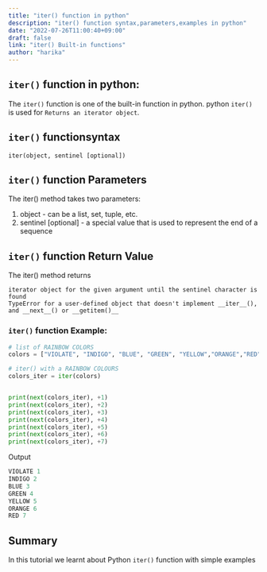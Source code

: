 ```yaml
---
title: "iter() function in python"
description: "iter() function syntax,parameters,examples in python"
date: "2022-07-26T11:00:40+09:00"
draft: false
link: "iter() Built-in functions"
author: "harika"
---
```


## `iter()` function  in python:
The `iter()` function is one of the built-in function in python.
python `iter()` is used for `Returns an iterator object`.


## `iter()` functionsyntax
```pythoon
iter(object, sentinel [optional])
```
## `iter()` function Parameters

The iter() method takes two parameters:

1. object - can be a list, set, tuple, etc.
2. sentinel [optional] - a special value that is used to represent the end of a sequence

## `iter()` function Return Value

The iter() method returns

    iterator object for the given argument until the sentinel character is found
    TypeError for a user-defined object that doesn't implement __iter__(), and __next__() or __getitem()__


### `iter()` function Example:
```python
# list of RAINBOW COLORS
colors = ["VIOLATE", "INDIGO", "BLUE", "GREEN", "YELLOW","ORANGE","RED"]

# iter() with a RAINBOW COLOURS
colors_iter = iter(colors)


print(next(colors_iter), +1)
print(next(colors_iter), +2)
print(next(colors_iter), +3)
print(next(colors_iter), +4)
print(next(colors_iter), +5)
print(next(colors_iter), +6)
print(next(colors_iter), +7)
```
Output
```python
VIOLATE 1
INDIGO 2
BLUE 3
GREEN 4
YELLOW 5
ORANGE 6
RED 7
```
## Summary
In this tutorial we learnt about Python `iter()` function with simple examples